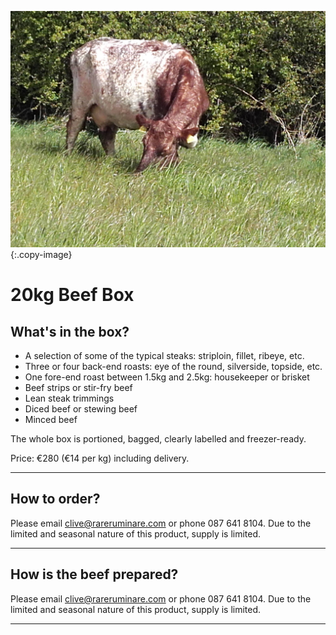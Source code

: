 
![posts]
{:.copy-image}

# 20kg Beef Box

## What's in the box?

* A selection of some of the typical steaks: striploin, fillet, ribeye, etc.
* Three or four back-end roasts: eye of the round, silverside, topside, etc.
* One fore-end roast between 1.5kg and 2.5kg: housekeeper or brisket
* Beef strips or stir-fry beef
* Lean steak trimmings
* Diced beef or stewing beef
* Minced beef

The whole box is portioned, bagged, clearly labelled and freezer-ready.

Price: €280 (€14 per kg) including delivery.

------------------------

## How to order?

Please email clive@rareruminare.com or phone 087 641 8104. Due to the limited and seasonal nature of this product, supply is limited.

------------------------

## How is the beef prepared?

Please email clive@rareruminare.com or phone 087 641 8104. Due to the limited and seasonal nature of this product, supply is limited.

----------------------

[posts]: /images/whitecow.jpg
